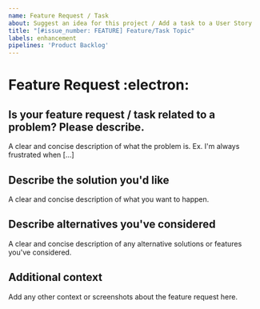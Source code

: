 ```yaml
---
name: Feature Request / Task
about: Suggest an idea for this project / Add a task to a User Story
title: "[#issue_number: FEATURE] Feature/Task Topic"
labels: enhancement
pipelines: 'Product Backlog'
---
```


# **Feature Request** :electron: 

## **Is your feature request / task related to a problem? Please describe.** <br>
A clear and concise description of what the problem is. Ex. I'm always frustrated when [...] <br>

## **Describe the solution you'd like** <br>
A clear and concise description of what you want to happen. <br>

## **Describe alternatives you've considered** <br>
A clear and concise description of any alternative solutions or features you've considered. <br>

## **Additional context** <br>
Add any other context or screenshots about the feature request here.
